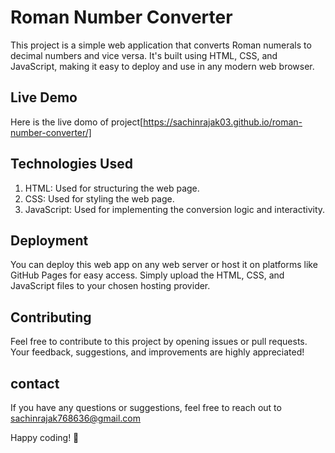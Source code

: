 
# Roman Number Converter
This project is a simple web application that converts Roman numerals to decimal numbers and vice versa. It's built using HTML, CSS, and JavaScript, making it easy to deploy and use in any modern web browser.
## Live Demo

Here is the live domo of project[https://sachinrajak03.github.io/roman-number-converter/]




## Technologies Used

1. HTML: Used for structuring the web page.
2. CSS: Used for styling the web page.
3. JavaScript: Used for implementing the conversion logic and interactivity.


## Deployment

You can deploy this web app on any web server or host it on platforms like GitHub Pages for easy access. Simply upload the HTML, CSS, and JavaScript files to your chosen hosting provider.
## Contributing

Feel free to contribute to this project by opening issues or pull requests. Your feedback, suggestions, and improvements are highly appreciated!
## contact

If you have any questions or suggestions, feel free to reach out to sachinrajak768636@gmail.com

Happy coding! 🚀
